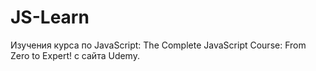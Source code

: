 # JS-Learn
Изучения курса по JavaScript: The Complete JavaScript Course: From Zero to Expert! с сайта Udemy.
